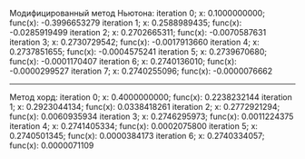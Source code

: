 Модифицированный метод Ньютона:
iteration 0; x: 0.1000000000; func(x): -0.3996653279
iteration 1; x: 0.2588989435; func(x): -0.0285919499
iteration 2; x: 0.2702665311; func(x): -0.0070587631
iteration 3; x: 0.2730729542; func(x): -0.0017913660
iteration 4; x: 0.2737851655; func(x): -0.0004575241
iteration 5; x: 0.2739670680; func(x): -0.0001170407
iteration 6; x: 0.2740136010; func(x): -0.0000299527
iteration 7; x: 0.2740255096; func(x): -0.0000076662
__________
Метод хорд:
iteration 0; x: 0.4000000000; func(x): 0.2238232144
iteration 1; x: 0.2923044134; func(x): 0.0338418261
iteration 2; x: 0.2772921294; func(x): 0.0060935934
iteration 3; x: 0.2746295973; func(x): 0.0011224375
iteration 4; x: 0.2741405334; func(x): 0.0002075800
iteration 5; x: 0.2740501345; func(x): 0.0000384173
iteration 6; x: 0.2740334057; func(x): 0.0000071109
